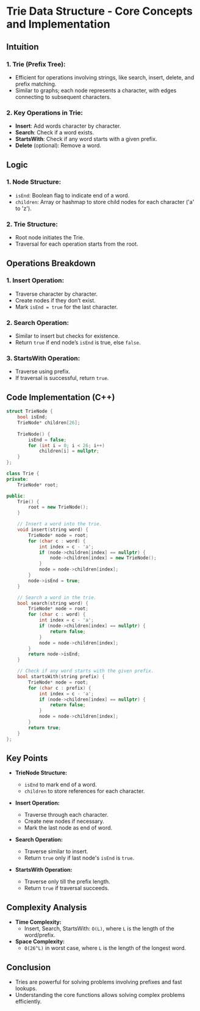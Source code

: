 # Trie Data Structure - Core Concepts and Implementation

## Intuition
### 1. Trie (Prefix Tree):
- Efficient for operations involving strings, like search, insert, delete, and prefix matching.
- Similar to graphs; each node represents a character, with edges connecting to subsequent characters.

### 2. Key Operations in Trie:
- **Insert**: Add words character by character.
- **Search**: Check if a word exists.
- **StartsWith**: Check if any word starts with a given prefix.
- **Delete** (optional): Remove a word.

## Logic
### 1. Node Structure:
- `isEnd`: Boolean flag to indicate end of a word.
- `children`: Array or hashmap to store child nodes for each character ('a' to 'z').

### 2. Trie Structure:
- Root node initiates the Trie.
- Traversal for each operation starts from the root.

## Operations Breakdown
### 1. Insert Operation:
- Traverse character by character.
- Create nodes if they don’t exist.
- Mark `isEnd = true` for the last character.

### 2. Search Operation:
- Similar to insert but checks for existence.
- Return `true` if end node’s `isEnd` is true, else `false`.

### 3. StartsWith Operation:
- Traverse using prefix.
- If traversal is successful, return `true`.

## Code Implementation (C++)
```cpp
struct TrieNode {
    bool isEnd;
    TrieNode* children[26];
    
    TrieNode() {
        isEnd = false;
        for (int i = 0; i < 26; i++)
            children[i] = nullptr;
    }
};

class Trie {
private:
    TrieNode* root;

public:
    Trie() {
        root = new TrieNode();
    }

    // Insert a word into the trie.
    void insert(string word) {
        TrieNode* node = root;
        for (char c : word) {
            int index = c - 'a';
            if (node->children[index] == nullptr) {
                node->children[index] = new TrieNode();
            }
            node = node->children[index];
        }
        node->isEnd = true;
    }

    // Search a word in the trie.
    bool search(string word) {
        TrieNode* node = root;
        for (char c : word) {
            int index = c - 'a';
            if (node->children[index] == nullptr) {
                return false;
            }
            node = node->children[index];
        }
        return node->isEnd;
    }

    // Check if any word starts with the given prefix.
    bool startsWith(string prefix) {
        TrieNode* node = root;
        for (char c : prefix) {
            int index = c - 'a';
            if (node->children[index] == nullptr) {
                return false;
            }
            node = node->children[index];
        }
        return true;
    }
};
```

## Key Points
- **TrieNode Structure:**
  - `isEnd` to mark end of a word.
  - `children` to store references for each character.
  
- **Insert Operation:**
  - Traverse through each character.
  - Create new nodes if necessary.
  - Mark the last node as end of word.
  
- **Search Operation:**
  - Traverse similar to insert.
  - Return `true` only if last node's `isEnd` is `true`.
  
- **StartsWith Operation:**
  - Traverse only till the prefix length.
  - Return `true` if traversal succeeds.

## Complexity Analysis
- **Time Complexity:**  
  - Insert, Search, StartsWith: `O(L)`, where `L` is the length of the word/prefix.
- **Space Complexity:**  
  - `O(26^L)` in worst case, where `L` is the length of the longest word.

## Conclusion
- Tries are powerful for solving problems involving prefixes and fast lookups.
- Understanding the core functions allows solving complex problems efficiently.
